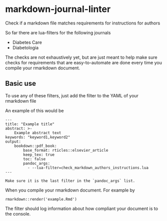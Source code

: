 # markdown-journal-linter


Check if a markdown file matches requirements for instructions for authors

So far there are lua-filters for the following journals
- Diabetes Care
- Diabetologia

The checks are not exhaustively yet, but are just meant to help make sure checks for requirements that are easy-to-automate are done every time you compile your rmarkdown document.

## Basic use

To use any of these filters, just add the filter to the YAML of your rmarkdown file

An example of this would be

```
---
title: "Example title"
abstract: >-
    Example abstract text
keywords: "keyword1,keyword2"
output:
    bookdown::pdf_book:
        base_format: rticles::elsevier_article
        keep_tex: true
        toc: false
        pandoc_args:
          - --lua-filter=check_markdown_authors_instructions.lua
---

Make sure it is the last filter in the `pandoc_args` list.

```

When you compile your rmarkdown document. For example by
```
rmarkdown::render('example.Rmd')
```

The filter should log information about how compliant your document is to the console.

